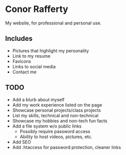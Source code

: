 # Conor Rafferty
My website, for professional and personal use.

## Includes
- Pictures that highlight my personality
- Link to my resume
- Favicons
- Links to social media
- Contact me

## TODO
- Add a blurb about myself
- Add my work experience listed on the page
- Showcase personal projects/class projects
- List my skills, technical and non-technical
- Showcase my hobbies and non-tech fun facts
- Add a file system w/o public links
	- Possibly require password access
	- Ability to host videos, pictures, etc.
- Add SEO
- Add .htaccess for password protection, cleaner links
